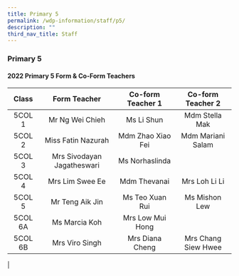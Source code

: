```yaml
---
title: Primary 5
permalink: /wdp-information/staff/p5/
description: ""
third_nav_title: Staff
---
```

### **Primary 5**

#### **2022 Primary 5 Form & Co-Form Teachers**

| Class | Form Teacher | Co-form Teacher 1 | Co-form Teacher 2 |
|:---:|:---:|:---:|:---:|
| 5COL 1 | Mr Ng Wei Chieh | Ms Li Shun | Mdm Stella Mak |
| 5COL 2 | Miss Fatin Nazurah | Mdm Zhao Xiao Fei | Mdm Mariani Salam |
| 5COL 3 | Mrs Sivodayan Jagatheswari | Ms Norhaslinda |   |
| 5COL 4 | Mrs Lim Swee Ee | Mdm Thevanai | Mrs Loh Li Li |
| 5COL 5 | Mr Teng Aik Jin | Ms Teo Xuan Rui | Ms Mishon Lew |
| 5COL 6A | Ms Marcia Koh | Mrs Low Mui Hong |   |
| 5COL 6B | Mrs Viro Singh | Mrs Diana Cheng | Mrs Chang Siew Hwee |
| 
